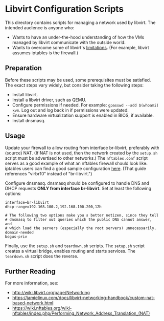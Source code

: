 Libvirt Configuration Scripts
=============================

This directory contains scripts for managing a network used by libvirt. The
intended audience is anyone who:

* Wants to have an under-the-hood understanding of how the VMs managed by
  libvirt communicate with the outside world.
* Wants to overcome some of libvirt's
  [limitations](https://jamielinux.com/docs/libvirt-networking-handbook/nat-based-network.html#nat-limitations).
  (For example, libvirt assumes iptables is the firewall.)

Preparation
-----------

Before these scripts may be used, some prerequisites must be satisfied. The
exact steps vary widely, but consider taking the following steps:

* Install libvirt.
* Install a libvirt driver, such as QEMU.
* Configure permissions if needed. For example: ``gpasswd --add $(whoami) kvm``.
  Log out and log back in if permissions were updated.
* Ensure hardware virtualization support is enabled in BIOS, if available.
* Install dnsmasq.

Usage
-----

Update your firewall to allow routing from interface br-libvirt, preferably with
(source) NAT. (If NAT is not used, then the network created by the ``setup.sh``
script must be advertised to other networks.) The ``nftables.conf`` script
serves as a good example of what an nftables firewall should look like. iptables
users can find a good sample configuration
[here](https://jamielinux.com/docs/libvirt-networking-handbook/custom-nat-based-network.html#implement-nat-with-iptables).
(That guide references "virbr10" instead of "br-libvirt.")

Configure dnsmasq. dnsmasq should be configured to handle DNS and DHCP requests
**ONLY from interface br-libvirt**. Set at least the following options:

    interface=br-libvirt
    dhcp-range=192.168.100.2,192.168.100.200,12h

    # The following two options make you a better netizen, since they tell
    # dnsmasq to filter out queries which the public DNS cannot answer, and
    # which load the servers (especially the root servers) unnecessarily.
    domain-needed
    bogus-priv

Finally, use the ``setup.sh`` and ``teardown.sh`` scripts. The ``setup.sh``
script creates a virtual bridge, enables routing and starts services. The
``teardown.sh`` script does the reverse.

Further Reading
---------------

For more information, see:

* http://wiki.libvirt.org/page/Networking
* https://jamielinux.com/docs/libvirt-networking-handbook/custom-nat-based-network.html
* https://wiki.nftables.org/wiki-nftables/index.php/Performing_Network_Address_Translation_(NAT)
